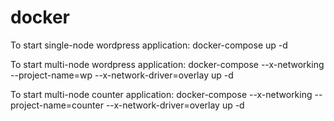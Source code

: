 # docker

To start single-node wordpress application:
docker-compose up -d

To start multi-node wordpress application:
docker-compose --x-networking --project-name=wp --x-network-driver=overlay up -d

To start multi-node counter application:
docker-compose --x-networking --project-name=counter --x-network-driver=overlay up -d
